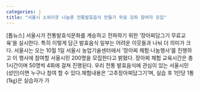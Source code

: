 ```yaml
---
categories: j
title: "서울시 소외이웃 나눔용 전통발효음식 만들기 무료 강좌 참여자 모집"
---
```

[톱뉴스] 서울시가 전통발효식문화를 계승하고 전파하기 위한 ‘장아찌담그기 무료교육’을 실시한다. 특히 이렇게 담근 발효음식 일부는 어려운 이웃들과 나눠 더 의미가 크다. 서울시는 오는 10월 1일 서울시 농업기술센터에서 ‘장아찌 체험‧나눔행사’를 진행하고 이 행사에 참여할 서울시민 200명을 모집한다고 밝혔다. 장아찌 체험 교육시간은 총 1시간이며 50명씩 4회에 걸쳐 진행된다. 우리 전통 발효음식에 관심이 있는 서울시민(성인)이면 누구나 참여 할 수 있다.체험내용은 ‘고추장아찌담그기’며, 실습 후 1인당 1통(1㎏)은 실습자가 가